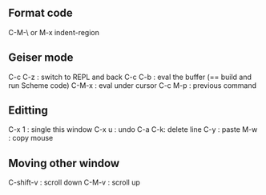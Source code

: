 ## Format code
C-M-\ or M-x indent-region

## Geiser mode
C-c C-z : switch to REPL and back
C-c C-b : eval the buffer (== build and run Scheme code)
C-M-x : eval under cursor
C-c M-p : previous command

## Editting
C-x 1 : single this window
C-x u : undo
C-a C-k: delete line
C-y : paste 
M-w : copy mouse
## Moving other window
C-shift-v : scroll down
C-M-v : scroll up